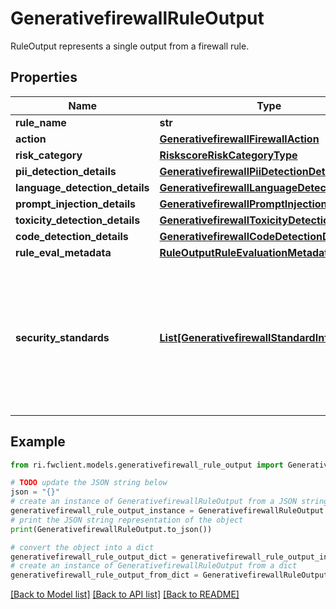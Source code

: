 # GenerativefirewallRuleOutput

RuleOutput represents a single output from a firewall rule.

## Properties

Name | Type | Description | Notes
------------ | ------------- | ------------- | -------------
**rule_name** | **str** |  | [optional] 
**action** | [**GenerativefirewallFirewallAction**](GenerativefirewallFirewallAction.md) |  | [optional] 
**risk_category** | [**RiskscoreRiskCategoryType**](RiskscoreRiskCategoryType.md) |  | [optional] 
**pii_detection_details** | [**GenerativefirewallPiiDetectionDetails**](GenerativefirewallPiiDetectionDetails.md) |  | [optional] 
**language_detection_details** | [**GenerativefirewallLanguageDetectionDetails**](GenerativefirewallLanguageDetectionDetails.md) |  | [optional] 
**prompt_injection_details** | [**GenerativefirewallPromptInjectionDetails**](GenerativefirewallPromptInjectionDetails.md) |  | [optional] 
**toxicity_detection_details** | [**GenerativefirewallToxicityDetectionDetails**](GenerativefirewallToxicityDetectionDetails.md) |  | [optional] 
**code_detection_details** | [**GenerativefirewallCodeDetectionDetails**](GenerativefirewallCodeDetectionDetails.md) |  | [optional] 
**rule_eval_metadata** | [**RuleOutputRuleEvaluationMetadata**](RuleOutputRuleEvaluationMetadata.md) |  | [optional] 
**security_standards** | [**List[GenerativefirewallStandardInfo]**](GenerativefirewallStandardInfo.md) | Standards encodes which regulatory standards (MITRE, OWASP) are addressed by this firewall rule. | [optional] 

## Example

```python
from ri.fwclient.models.generativefirewall_rule_output import GenerativefirewallRuleOutput

# TODO update the JSON string below
json = "{}"
# create an instance of GenerativefirewallRuleOutput from a JSON string
generativefirewall_rule_output_instance = GenerativefirewallRuleOutput.from_json(json)
# print the JSON string representation of the object
print(GenerativefirewallRuleOutput.to_json())

# convert the object into a dict
generativefirewall_rule_output_dict = generativefirewall_rule_output_instance.to_dict()
# create an instance of GenerativefirewallRuleOutput from a dict
generativefirewall_rule_output_from_dict = GenerativefirewallRuleOutput.from_dict(generativefirewall_rule_output_dict)
```
[[Back to Model list]](../README.md#documentation-for-models) [[Back to API list]](../README.md#documentation-for-api-endpoints) [[Back to README]](../README.md)


